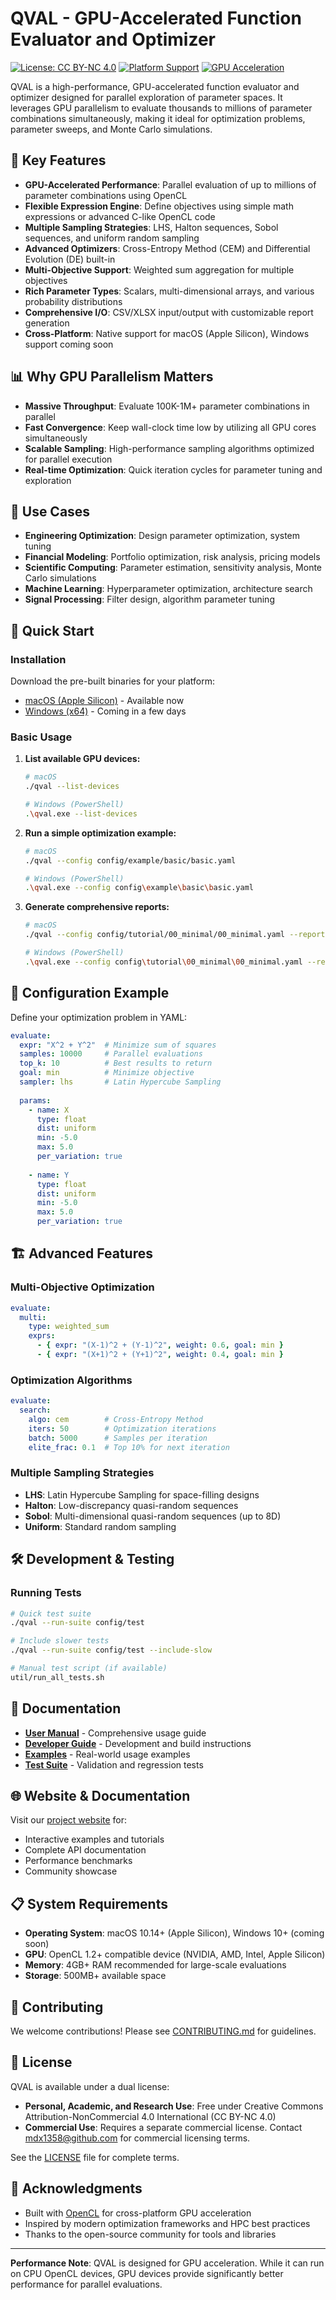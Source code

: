 # QVAL - GPU-Accelerated Function Evaluator and Optimizer

[![License: CC BY-NC 4.0](https://img.shields.io/badge/License-CC%20BY--NC%204.0-lightgrey.svg)](https://creativecommons.org/licenses/by-nc/4.0/)
[![Platform Support](https://img.shields.io/badge/platform-macOS%20(Apple%20Silicon)-blue)](https://github.com)
[![GPU Acceleration](https://img.shields.io/badge/acceleration-OpenCL%20GPU-green)](https://www.khronos.org/opencl/)

QVAL is a high-performance, GPU-accelerated function evaluator and optimizer designed for parallel exploration of parameter spaces. It leverages GPU parallelism to evaluate thousands to millions of parameter combinations simultaneously, making it ideal for optimization problems, parameter sweeps, and Monte Carlo simulations.

## 🚀 Key Features

- **GPU-Accelerated Performance**: Parallel evaluation of up to millions of parameter combinations using OpenCL
- **Flexible Expression Engine**: Define objectives using simple math expressions or advanced C-like OpenCL code
- **Multiple Sampling Strategies**: LHS, Halton sequences, Sobol sequences, and uniform random sampling
- **Advanced Optimizers**: Cross-Entropy Method (CEM) and Differential Evolution (DE) built-in
- **Multi-Objective Support**: Weighted sum aggregation for multiple objectives
- **Rich Parameter Types**: Scalars, multi-dimensional arrays, and various probability distributions
- **Comprehensive I/O**: CSV/XLSX input/output with customizable report generation
- **Cross-Platform**: Native support for macOS (Apple Silicon), Windows support coming soon

## 📊 Why GPU Parallelism Matters

- **Massive Throughput**: Evaluate 100K-1M+ parameter combinations in parallel
- **Fast Convergence**: Keep wall-clock time low by utilizing all GPU cores simultaneously  
- **Scalable Sampling**: High-performance sampling algorithms optimized for parallel execution
- **Real-time Optimization**: Quick iteration cycles for parameter tuning and exploration

## 🎯 Use Cases

- **Engineering Optimization**: Design parameter optimization, system tuning
- **Financial Modeling**: Portfolio optimization, risk analysis, pricing models
- **Scientific Computing**: Parameter estimation, sensitivity analysis, Monte Carlo simulations
- **Machine Learning**: Hyperparameter optimization, architecture search
- **Signal Processing**: Filter design, algorithm parameter tuning

## 🔧 Quick Start

### Installation
Download the pre-built binaries for your platform:
- [macOS (Apple Silicon)](https://github.com/mdx1358/qval/releases/latest) - Available now
- [Windows (x64)](https://github.com/mdx1358/qval/releases/latest) - Coming in a few days

### Basic Usage

1. **List available GPU devices:**
   ```bash
   # macOS
   ./qval --list-devices
   
   # Windows (PowerShell)
   .\qval.exe --list-devices
   ```

2. **Run a simple optimization example:**
   ```bash
   # macOS
   ./qval --config config/example/basic/basic.yaml
   
   # Windows (PowerShell)  
   .\qval.exe --config config\example\basic\basic.yaml
   ```

3. **Generate comprehensive reports:**
   ```bash
   # macOS
   ./qval --config config/tutorial/00_minimal/00_minimal.yaml --report txt,md,html
   
   # Windows (PowerShell)
   .\qval.exe --config config\tutorial\00_minimal\00_minimal.yaml --report txt,md,html
   ```

## 📝 Configuration Example

Define your optimization problem in YAML:

```yaml
evaluate:
  expr: "X^2 + Y^2"  # Minimize sum of squares
  samples: 10000     # Parallel evaluations
  top_k: 10          # Best results to return
  goal: min          # Minimize objective
  sampler: lhs       # Latin Hypercube Sampling
  
  params:
    - name: X
      type: float
      dist: uniform
      min: -5.0
      max: 5.0
      per_variation: true
      
    - name: Y  
      type: float
      dist: uniform
      min: -5.0
      max: 5.0
      per_variation: true
```

## 🏗️ Advanced Features

### Multi-Objective Optimization
```yaml
evaluate:
  multi:
    type: weighted_sum
    exprs:
      - { expr: "(X-1)^2 + (Y-1)^2", weight: 0.6, goal: min }
      - { expr: "(X+1)^2 + (Y+1)^2", weight: 0.4, goal: min }
```

### Optimization Algorithms
```yaml
evaluate:
  search:
    algo: cem        # Cross-Entropy Method
    iters: 50        # Optimization iterations
    batch: 5000      # Samples per iteration
    elite_frac: 0.1  # Top 10% for next iteration
```

### Multiple Sampling Strategies
- **LHS**: Latin Hypercube Sampling for space-filling designs
- **Halton**: Low-discrepancy quasi-random sequences
- **Sobol**: Multi-dimensional quasi-random sequences (up to 8D)
- **Uniform**: Standard random sampling

## 🛠️ Development & Testing

### Running Tests
```bash
# Quick test suite
./qval --run-suite config/test

# Include slower tests
./qval --run-suite config/test --include-slow

# Manual test script (if available)
util/run_all_tests.sh
```

## 📖 Documentation

- **[User Manual](bin/doc/manual.md)** - Comprehensive usage guide
- **[Developer Guide](bin/doc/dev.md)** - Development and build instructions
- **[Examples](config/example/)** - Real-world usage examples
- **[Test Suite](config/test/)** - Validation and regression tests

## 🌐 Website & Documentation

Visit our [project website](https://mdx1358.github.io/qval/) for:
- Interactive examples and tutorials
- Complete API documentation  
- Performance benchmarks
- Community showcase

## 📋 System Requirements

- **Operating System**: macOS 10.14+ (Apple Silicon), Windows 10+ (coming soon)
- **GPU**: OpenCL 1.2+ compatible device (NVIDIA, AMD, Intel, Apple Silicon)
- **Memory**: 4GB+ RAM recommended for large-scale evaluations
- **Storage**: 500MB+ available space

## 🤝 Contributing

We welcome contributions! Please see [CONTRIBUTING.md](CONTRIBUTING.md) for guidelines.

## 📄 License

QVAL is available under a dual license:

- **Personal, Academic, and Research Use**: Free under Creative Commons Attribution-NonCommercial 4.0 International (CC BY-NC 4.0)
- **Commercial Use**: Requires a separate commercial license. Contact mdx1358@github.com for commercial licensing terms.

See the [LICENSE](LICENSE) file for complete terms.

## 🙏 Acknowledgments

- Built with [OpenCL](https://www.khronos.org/opencl/) for cross-platform GPU acceleration
- Inspired by modern optimization frameworks and HPC best practices
- Thanks to the open-source community for tools and libraries

---

**Performance Note**: QVAL is designed for GPU acceleration. While it can run on CPU OpenCL devices, GPU devices provide significantly better performance for parallel evaluations.
